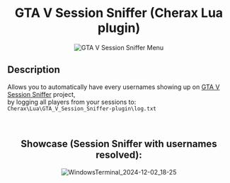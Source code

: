 <div align="center">

# GTA V Session Sniffer (Cherax Lua plugin)

![GTA V Session Sniffer Menu](https://github.com/user-attachments/assets/7e9286f2-1f85-4da9-b800-c996b6763ec8)

</div>

## Description

Allows you to automatically have every usernames showing up on [GTA V Session Sniffer](https://github.com/BUZZARDGTA/GTA-V-Session-Sniffer) project,<br>
by logging all players from your sessions to:
`Cherax\Lua\GTA_V_Session_Sniffer-plugin\log.txt`

<div align="center">

<br>

## Showcase (Session Sniffer with usernames resolved):

![WindowsTerminal_2024-12-02_18-25](https://github.com/user-attachments/assets/ff855c9b-cbad-4381-b826-4ef2fe7560ba)

</div>
